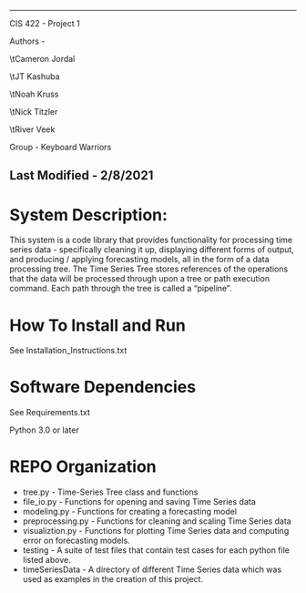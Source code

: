 --------------------------------------------------------------------------------
CIS 422 - Project 1

Authors -

\tCameron Jordal

\tJT Kashuba

\tNoah Kruss

\tNick Titzler

\tRiver Veek

Group - Keyboard Warriors

Last Modified - 2/8/2021
--------------------------------------------------------------------------------

# System Description:

This system is a code library that provides functionality for processing time
series data - specifically cleaning it up, displaying different forms of output,
and producing / applying forecasting models, all in the form of a data processing tree.
The Time Series Tree stores references of the operations that the data will be processed
through upon a tree or path execution command. Each path through the tree is
called a “pipeline”.  

# How To Install and Run

See Installation_Instructions.txt

# Software Dependencies

See Requirements.txt

Python 3.0 or later

# REPO Organization

* tree.py - Time-Series Tree class and functions
* file_io.py - Functions for opening and saving Time Series data
* modeling.py - Functions for creating a forecasting model
* preprocessing.py - Functions for cleaning and scaling Time Series data
* visualiztion.py - Functions for plotting Time Series data and computing error
on forecasting models.
* testing - A suite of test files that contain test cases for each python file
listed above.
* timeSeriesData - A directory of different Time Series data which was used as
examples in the creation of this project.
